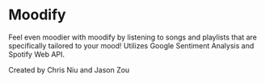 # Moodify

Feel even moodier with moodify by listening to songs and playlists that are specifically tailored to your mood! 
Utilizes Google Sentiment Analysis and Spotify Web API.

Created by Chris Niu and Jason Zou
